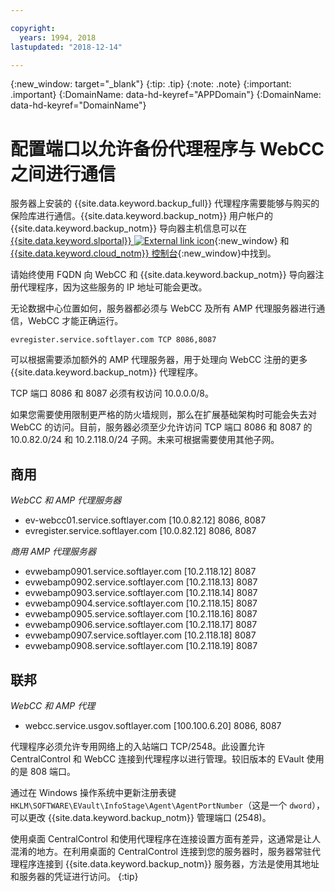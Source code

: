 ```yaml
---

copyright:
  years: 1994, 2018
lastupdated: "2018-12-14"

---
```

{:new_window: target="_blank"}
{:tip: .tip}
{:note: .note}
{:important: .important}
{:DomainName: data-hd-keyref="APPDomain"}
{:DomainName: data-hd-keyref="DomainName"}

# 配置端口以允许备份代理程序与 WebCC 之间进行通信

服务器上安装的 {{site.data.keyword.backup_full}} 代理程序需要能够与购买的保险库进行通信。{{site.data.keyword.backup_notm}} 用户帐户的 {{site.data.keyword.backup_notm}} 导向器主机信息可以在 [{{site.data.keyword.slportal}} ![External link icon](../../icons/launch-glyph.svg "External link icon")](https://control.softlayer.com/){:new_window} 和 [{{site.data.keyword.cloud_notm}} 控制台](https://{DomainName}/catalog/){:new_window}中找到。

请始终使用 FQDN 向 WebCC 和 {{site.data.keyword.backup_notm}} 导向器注册代理程序，因为这些服务的 IP 地址可能会更改。

无论数据中心位置如何，服务器都必须与 WebCC 及所有 AMP 代理服务器进行通信，WebCC 才能正确运行。

```
evregister.service.softlayer.com TCP 8086,8087
```

可以根据需要添加额外的 AMP 代理服务器，用于处理向 WebCC 注册的更多 {{site.data.keyword.backup_notm}} 代理程序。

TCP 端口 8086 和 8087 必须有权访问 10.0.0.0/8。

如果您需要使用限制更严格的防火墙规则，那么在扩展基础架构时可能会失去对 WebCC 的访问。目前，服务器必须至少允许访问 TCP 端口 8086 和 8087 的 10.0.82.0/24 和 10.2.118.0/24 子网。未来可根据需要使用其他子网。

## 商用

*WebCC 和 AMP 代理服务器*

- ev-webcc01.service.softlayer.com [10.0.82.12] 8086, 8087
- evregister.service.softlayer.com [10.0.82.12] 8086, 8087

*商用 AMP 代理服务器*

- evwebamp0901.service.softlayer.com [10.2.118.12] 8087
- evwebamp0902.service.softlayer.com [10.2.118.13] 8087
- evwebamp0903.service.softlayer.com [10.2.118.14] 8087
- evwebamp0904.service.softlayer.com [10.2.118.15] 8087
- evwebamp0905.service.softlayer.com [10.2.118.16] 8087
- evwebamp0906.service.softlayer.com [10.2.118.17] 8087
- evwebamp0907.service.softlayer.com [10.2.118.18] 8087
- evwebamp0908.service.softlayer.com [10.2.118.19] 8087

## 联邦

*WebCC 和 AMP 代理*

- webcc.service.usgov.softlayer.com [100.100.6.20] 8086, 8087

代理程序必须允许专用网络上的入站端口 TCP/2548。此设置允许 CentralControl 和 WebCC 连接到代理程序以进行管理。较旧版本的 EVault 使用的是 808 端口。

通过在 Windows 操作系统中更新注册表键 `HKLM\SOFTWARE\EVault\InfoStage\Agent\AgentPortNumber`（这是一个 `dword`），可以更改 {{site.data.keyword.backup_notm}} 管理端口 (2548)。

使用桌面 CentralControl 和使用代理程序在连接设置方面有差异，这通常是让人混淆的地方。在利用桌面的 CentralControl 连接到您的服务器时，服务器常驻代理程序连接到 {{site.data.keyword.backup_notm}} 服务器，方法是使用其地址和服务器的凭证进行访问。
{:tip}
